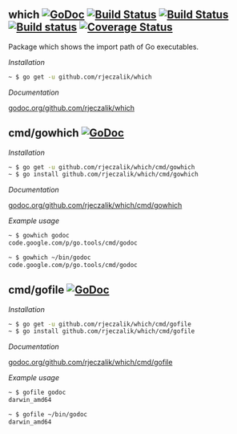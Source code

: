 ## which [![GoDoc](https://godoc.org/github.com/rjeczalik/which?status.png)](https://godoc.org/github.com/rjeczalik/which) [![Build Status](https://img.shields.io/travis/rjeczalik/which/master.svg)](https://travis-ci.org/rjeczalik/which "linux_amd64") [![Build Status](https://img.shields.io/travis/rjeczalik/which/osx.svg)](https://travis-ci.org/rjeczalik/which "darwin_amd64") [![Build status](https://img.shields.io/appveyor/ci/rjeczalik/which.svg)](https://ci.appveyor.com/project/rjeczalik/which "windows_amd64") [![Coverage Status](https://img.shields.io/coveralls/rjeczalik/which/master.svg)](https://coveralls.io/r/rjeczalik/which?branch=master)

Package which shows the import path of Go executables.

*Installation*

```bash
~ $ go get -u github.com/rjeczalik/which
```

*Documentation*

[godoc.org/github.com/rjeczalik/which](https://godoc.org/github.com/rjeczalik/which)

## cmd/gowhich [![GoDoc](https://godoc.org/github.com/rjeczalik/which/cmd/gowhich?status.png)](https://godoc.org/github.com/rjeczalik/which/cmd/gowhich)

*Installation*

```bash
~ $ go get -u github.com/rjeczalik/which/cmd/gowhich
~ $ go install github.com/rjeczalik/which/cmd/gowhich
```

*Documentation*

[godoc.org/github.com/rjeczalik/which/cmd/gowhich](http://godoc.org/github.com/rjeczalik/which/cmd/gowhich)

*Example usage*

```bash
~ $ gowhich godoc
code.google.com/p/go.tools/cmd/godoc
```
```bash
~ $ gowhich ~/bin/godoc
code.google.com/p/go.tools/cmd/godoc
```

## cmd/gofile [![GoDoc](https://godoc.org/github.com/rjeczalik/which/cmd/gofile?status.png)](https://godoc.org/github.com/rjeczalik/which/cmd/gofile)

*Installation*

```bash
~ $ go get -u github.com/rjeczalik/which/cmd/gofile
~ $ go install github.com/rjeczalik/which/cmd/gofile
```

*Documentation*

[godoc.org/github.com/rjeczalik/which/cmd/gofile](http://godoc.org/github.com/rjeczalik/which/cmd/gofile)

*Example usage*

```bash
~ $ gofile godoc
darwin_amd64
```
```bash
~ $ gofile ~/bin/godoc
darwin_amd64
```
